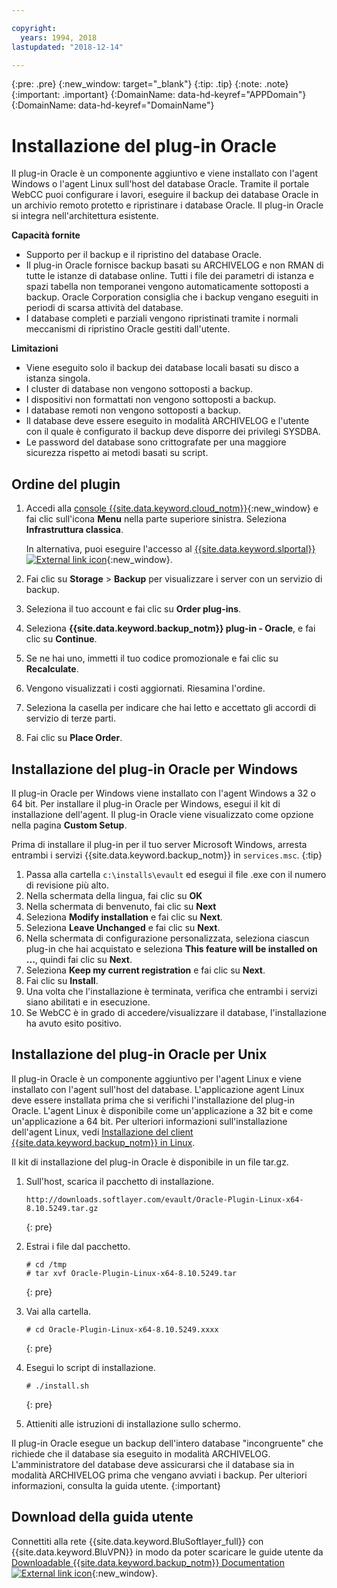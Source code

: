 ```yaml
---

copyright:
  years: 1994, 2018
lastupdated: "2018-12-14"

---
```

{:pre: .pre}
{:new_window: target="_blank"}
{:tip: .tip}
{:note: .note}
{:important: .important}
{:DomainName: data-hd-keyref="APPDomain"}
{:DomainName: data-hd-keyref="DomainName"}

# Installazione del plug-in Oracle

Il plug-in Oracle è un componente aggiuntivo e viene installato con l'agent Windows o l'agent Linux sull'host del database Oracle. Tramite il portale WebCC puoi configurare i lavori, eseguire il backup dei database Oracle in un archivio remoto protetto e ripristinare i database Oracle. Il plug-in Oracle si integra nell'architettura esistente.

**Capacità fornite**

- Supporto per il backup e il ripristino del database Oracle.
- Il plug-in Oracle fornisce backup basati su ARCHIVELOG e non RMAN di tutte le istanze di database online. Tutti i file dei parametri di istanza e spazi tabella non temporanei vengono automaticamente sottoposti a backup. Oracle Corporation consiglia che i backup vengano eseguiti in periodi di scarsa attività del database.
- I database completi e parziali vengono ripristinati tramite i normali meccanismi di ripristino Oracle gestiti dall'utente.

**Limitazioni**
- Viene eseguito solo il backup dei database locali basati su disco a istanza singola.
- I cluster di database non vengono sottoposti a backup.
- I dispositivi non formattati non vengono sottoposti a backup.
- I database remoti non vengono sottoposti a backup.
- Il database deve essere eseguito in modalità ARCHIVELOG e l'utente con il quale è configurato il backup deve disporre dei privilegi SYSDBA.
- Le password del database sono crittografate per una maggiore sicurezza rispetto ai metodi basati su script.

## Ordine del plugin

1. Accedi alla [console {{site.data.keyword.cloud_notm}}](https://{DomainName}/catalog/){:new_window} e fai clic sull'icona **Menu** nella parte superiore sinistra. Seleziona **Infrastruttura classica**.

   In alternativa, puoi eseguire l'accesso al [{{site.data.keyword.slportal}} ![External link icon](../../icons/launch-glyph.svg "External link icon")](https://control.softlayer.com/){:new_window}.
2. Fai clic su **Storage** > **Backup** per visualizzare i server con un servizio di backup.
3. Seleziona il tuo account e fai clic su **Order plug-ins**.
4. Seleziona **{{site.data.keyword.backup_notm}} plug-in - Oracle**, e fai clic su **Continue**.
5. Se ne hai uno, immetti il tuo codice promozionale e fai clic su **Recalculate**.
6. Vengono visualizzati i costi aggiornati. Riesamina l'ordine.
7. Seleziona la casella per indicare che hai letto e accettato gli accordi di servizio di terze parti.
8. Fai clic su **Place Order**.

## Installazione del plug-in Oracle per Windows

Il plug-in Oracle per Windows viene installato con l'agent Windows a 32 o 64 bit. Per installare il plug-in Oracle per Windows, esegui il kit di installazione dell'agent. Il plug-in Oracle viene visualizzato come opzione nella pagina **Custom Setup**.

Prima di installare il plug-in per il tuo server Microsoft Windows, arresta entrambi i servizi {{site.data.keyword.backup_notm}} in `services.msc`.
{:tip}

1. Passa alla cartella `c:\installs\evault` ed esegui il file .exe con il numero di revisione più alto.
2. Nella schermata della lingua, fai clic su **OK**
3. Nella schermata di benvenuto, fai clic su **Next**
4. Seleziona **Modify installation** e fai clic su **Next**.
5. Seleziona **Leave Unchanged** e fai clic su **Next**.
6. Nella schermata di configurazione personalizzata, seleziona ciascun plug-in che hai acquistato e seleziona **This feature will be installed on ...**, quindi fai clic su **Next**.
7. Seleziona **Keep my current registration** e fai clic su **Next**.
8. Fai clic su **Install**.
9. Una volta che l'installazione è terminata, verifica che entrambi i servizi siano abilitati e in esecuzione.
10. Se WebCC è in grado di accedere/visualizzare il database, l'installazione ha avuto esito positivo.

## Installazione del plug-in Oracle per Unix

Il plug-in Oracle è un componente aggiuntivo per l'agent Linux e viene installato con l'agent sull'host del database. L'applicazione agent Linux deve essere installata prima che si verifichi l'installazione del plug-in Oracle. L'agent Linux è disponibile come un'applicazione a 32 bit e come un'applicazione a 64 bit. Per ulteriori informazioni sull'installazione dell'agent Linux, vedi [Installazione del client {{site.data.keyword.backup_notm}} in Linux](install-backup-client-linux.html).

Il kit di installazione del plug-in Oracle è disponibile in un file tar.gz.

1. Sull'host, scarica il pacchetto di installazione.
   ```
   http://downloads.softlayer.com/evault/Oracle-Plugin-Linux-x64-8.10.5249.tar.gz
   ```
   {: pre}

2. Estrai i file dal pacchetto.
   ```
   # cd /tmp
   # tar xvf Oracle-Plugin-Linux-x64-8.10.5249.tar
   ```
   {: pre}

3. Vai alla cartella.
   ```
   # cd Oracle-Plugin-Linux-x64-8.10.5249.xxxx
   ```
   {: pre}

4. Esegui lo script di installazione.
   ```
   # ./install.sh
   ```
   {: pre}

5. Attieniti alle istruzioni di installazione sullo schermo.

Il plug-in Oracle esegue un backup dell'intero database "incongruente" che richiede che il database sia eseguito in modalità ARCHIVELOG. L'amministratore del database deve assicurarsi che il database sia in modalità ARCHIVELOG prima che vengano avviati i backup. Per ulteriori informazioni, consulta la guida utente.
{:important}


## Download della guida utente

Connettiti alla rete {{site.data.keyword.BluSoftlayer_full}} con {{site.data.keyword.BluVPN}} in modo da poter scaricare le guide utente da [Downloadable {{site.data.keyword.backup_notm}} Documentation ![External link icon](../../icons/launch-glyph.svg "External link icon")](http://downloads.service.softlayer.com/evault/Documentation/){:new_window}.

